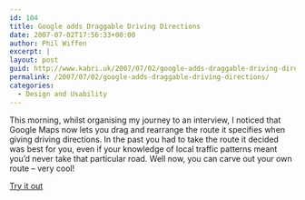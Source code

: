 ```yaml
---
id: 104
title: Google adds Draggable Driving Directions
date: 2007-07-02T17:56:33+00:00
author: Phil Wiffen
excerpt: |
layout: post
guid: http://www.kabri.uk/2007/07/02/google-adds-draggable-driving-directions/
permalink: /2007/07/02/google-adds-draggable-driving-directions/
categories:
  - Design and Usability
---
```

This morning, whilst organising my journey to an interview, I noticed that Google Maps now lets you drag and rearrange the route it specifies when giving driving directions. In the past you had to take the route it decided was best for you, even if your knowledge of local traffic patterns meant you&#8217;d never take that particular road. Well now, you can carve out your own route &#8211; very cool!

[Try it out](http://maps.google.co.uk/maps?f=d)